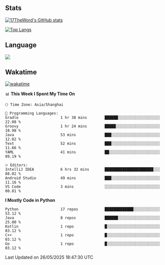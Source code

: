 ## Stats

[![17TheWord's GitHub stats](https://github-readme-stats.vercel.app/api?username=17TheWord&count_private=true&show_icons=true)](https://github.com/anuraghazra/github-readme-stats)

[![Top Langs](https://github-readme-stats.vercel.app/api/top-langs/?username=17TheWord&layout=compact&hide=html)](https://github.com/anuraghazra/github-readme-stats)

## Language

<img align="center" src="https://github-readme-stats-theword.vercel.app/api/wakatime?username=559772f0-9c03-4114-9e11-1b4b8b998e10&layout=compact&theme=dracula&hide_border=true">

## Wakatime

[![wakatime](https://wakatime.com/badge/user/559772f0-9c03-4114-9e11-1b4b8b998e10.svg)](https://wakatime.com/@559772f0-9c03-4114-9e11-1b4b8b998e10)

<!--START_SECTION:waka-->
📊 **This Week I Spent My Time On** 

```text
🕑︎ Time Zone: Asia/Shanghai

💬 Programming Languages: 
Gradle                   1 hr 38 mins        ██████░░░░░░░░░░░░░░░░░░░   22.08 % 
Groovy                   1 hr 24 mins        █████░░░░░░░░░░░░░░░░░░░░   18.98 % 
Java                     53 mins             ███░░░░░░░░░░░░░░░░░░░░░░   12.02 % 
Text                     52 mins             ███░░░░░░░░░░░░░░░░░░░░░░   11.66 % 
YAML                     41 mins             ██░░░░░░░░░░░░░░░░░░░░░░░   09.19 % 

🔥 Editors: 
IntelliJ IDEA            6 hrs 32 mins       ██████████████████████░░░   88.02 % 
Android Studio           49 mins             ███░░░░░░░░░░░░░░░░░░░░░░   11.16 % 
VS Code                  3 mins              ░░░░░░░░░░░░░░░░░░░░░░░░░   00.81 % 
```

**I Mostly Code in Python** 

```text
Python                   17 repos            █████████████░░░░░░░░░░░░   53.12 % 
Java                     8 repos             ██████░░░░░░░░░░░░░░░░░░░   25.00 % 
Kotlin                   1 repo              █░░░░░░░░░░░░░░░░░░░░░░░░   03.12 % 
C++                      1 repo              █░░░░░░░░░░░░░░░░░░░░░░░░   03.12 % 
Go                       1 repo              █░░░░░░░░░░░░░░░░░░░░░░░░   03.12 % 
```




 Last Updated on 26/05/2025 18:47:30 UTC
<!--END_SECTION:waka-->
